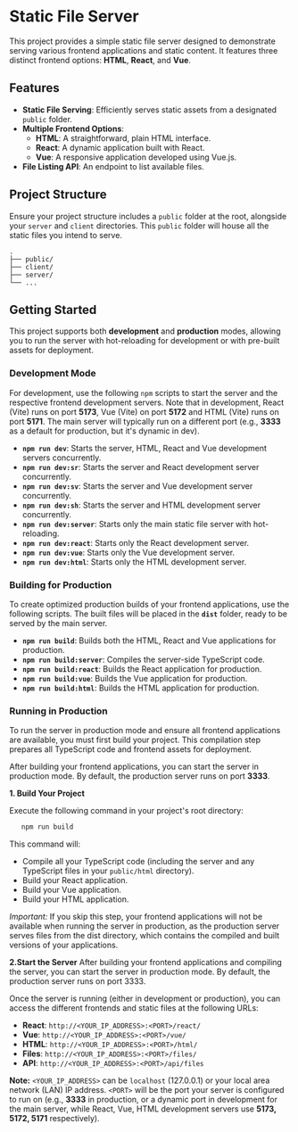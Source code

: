 # Static File Server

This project provides a simple static file server designed to demonstrate serving various frontend applications and static content. It features three distinct frontend options: **HTML**, **React**, and **Vue**.

## Features

* **Static File Serving**: Efficiently serves static assets from a designated `public` folder.
* **Multiple Frontend Options**:
    * **HTML**: A straightforward, plain HTML interface.
    * **React**: A dynamic application built with React.
    * **Vue**: A responsive application developed using Vue.js.
* **File Listing API**: An endpoint to list available files.

## Project Structure

Ensure your project structure includes a `public` folder at the root, alongside your `server` and `client` directories. This `public` folder will house all the static files you intend to serve.

```
.
├── public/
├── client/
├── server/
└── ...
```

## Getting Started

This project supports both **development** and **production** modes, allowing you to run the server with hot-reloading for development or with pre-built assets for deployment.

### Development Mode

For development, use the following `npm` scripts to start the server and the respective frontend development servers. Note that in development, React (Vite) runs on port **5173**, Vue (Vite) on port **5172** and HTML (Vite) runs on port **5171**. The main server will typically run on a different port (e.g., **3333** as a default for production, but it's dynamic in dev).

* **`npm run dev`**: Starts the server, HTML, React and Vue development servers concurrently.
* **`npm run dev:sr`**: Starts the server and React development server concurrently.
* **`npm run dev:sv`**: Starts the server and Vue development server concurrently.
* **`npm run dev:sh`**: Starts the server and HTML development server concurrently.
* **`npm run dev:server`**: Starts only the main static file server with hot-reloading.
* **`npm run dev:react`**: Starts only the React development server.
* **`npm run dev:vue`**: Starts only the Vue development server.
* **`npm run dev:html`**: Starts only the HTML development server.

### Building for Production

To create optimized production builds of your frontend applications, use the following scripts. The built files will be placed in the **`dist`** folder, ready to be served by the main server.

* **`npm run build`**: Builds both the HTML, React and Vue applications for production.
* **`npm run build:server`**: Compiles the server-side TypeScript code.
* **`npm run build:react`**: Builds the React application for production.
* **`npm run build:vue`**: Builds the Vue application for production.
* **`npm run build:html`**: Builds the HTML application for production.

### Running in Production

To run the server in production mode and ensure all frontend applications are available, you must first build your project. This compilation step prepares all TypeScript code and frontend assets for deployment.

After building your frontend applications, you can start the server in production mode. By default, the production server runs on port **3333**.

**1. Build Your Project**

   Execute the following command in your project's root directory:

   ```bash
      npm run build
   ```

   This command will:

   * Compile all your TypeScript code (including the server and any TypeScript files in your `public/html` directory).
   * Build your React application.
   * Build your Vue application.
   * Build your HTML application.

   *Important:* If you skip this step, your frontend applications will not be available when running the server in production, as the production server serves files from the dist directory, which contains the compiled and built versions of your applications.

**2.Start the Server**
   After building your frontend applications and compiling the server, you can start the server in production mode. By default, the production server runs on port 3333.

   Once the server is running (either in development or production), you can access the different frontends and static files at the following URLs:

   * **React**: `http://<YOUR_IP_ADDRESS>:<PORT>/react/`
   * **Vue**: `http://<YOUR_IP_ADDRESS>:<PORT>/vue/`
   * **HTML**: `http://<YOUR_IP_ADDRESS>:<PORT>/html/`
   * **Files**: `http://<YOUR_IP_ADDRESS>:<PORT>/files/`
   * **API**: `http://<YOUR_IP_ADDRESS>:<PORT>/api/files`

**Note:** `<YOUR_IP_ADDRESS>` can be `localhost` (127.0.0.1) or your local area network (LAN) IP address. `<PORT>` will be the port your server is configured to run on (e.g., **3333** in production, or a dynamic port in development for the main server, while React, Vue, HTML development servers use **5173, 5172, 5171** respectively).